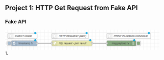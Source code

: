 ## Project 1: HTTP Get Request from Fake API
### Fake API
<img src="https://github.com/Derrick-Tan-D-WEBDEV/node-red-example/blob/main/noderedproject/img/p1.PNG">
1. 